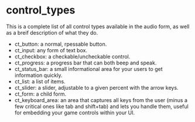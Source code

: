 # control_types
This is a complete list of all control types available in the audio form, as well as a breif description of what they do.

* ct_button: a normal, rpessable button.
* ct_input: any form of text box.
* ct_checkbox: a checkable/uncheckable control.
* ct_progress: a progress bar that can both beep and speak.
* ct_status_bar: a small informational area for your users to get information quickly.
* ct_list: a list of items.
* ct_slider: a slider, adjustable to a given percent with the arrow keys.
* ct_form: a child form.
* ct_keyboard_area: an area that captures all keys from the user (minus a few critical ones like tab and shift+tab) and lets you handle them, useful for embedding your game controls within your UI.
